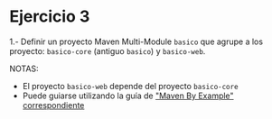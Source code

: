# Ejercicio 3

1.- Definir un proyecto Maven Multi-Module `basico` que agrupe a los proyecto: `basico-core` (antiguo `basico`) y `basico-web`. 

NOTAS:
- El proyecto `basico-web` depende del proyecto `basico-core`
- Puede guiarse utilizando la guía de ["Maven By Example" correspondiente](http://books.sonatype.com/mvnex-book/reference/multimodule.html)
